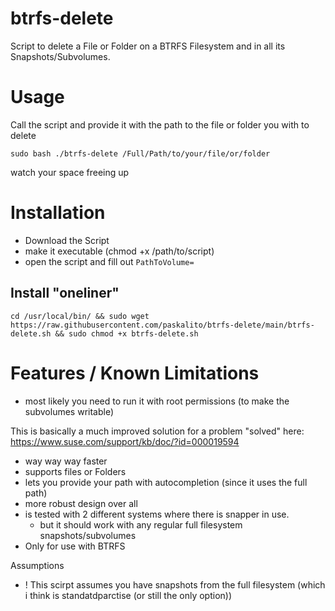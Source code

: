 # btrfs-delete
Script to delete a File or Folder on a BTRFS Filesystem and in all its Snapshots/Subvolumes.

# Usage
Call the script and provide it with the path to the file or folder you with to delete 

`sudo bash ./btrfs-delete /Full/Path/to/your/file/or/folder`

watch your space freeing up

# Installation
- Download the Script
- make it executable (chmod +x /path/to/script)
- open the script and fill out `PathToVolume=`

## Install "oneliner"
`cd /usr/local/bin/ && sudo wget https://raw.githubusercontent.com/paskalito/btrfs-delete/main/btrfs-delete.sh && sudo chmod +x btrfs-delete.sh`

# Features / Known Limitations
- most likely you need to run it with root permissions (to make the subvolumes writable)
  
This is basically a much improved solution for a problem "solved" here: https://www.suse.com/support/kb/doc/?id=000019594
- way way way faster
- supports files or Folders
- lets you provide your path with autocompletion (since it uses the full path)
- more robust design over all
- is tested with 2 different systems where there is snapper in use.
  - but it should work with any regular full filesystem snapshots/subvolumes
- Only for use with BTRFS 

Assumptions
- ! This scirpt assumes you have snapshots from the full filesystem (which i think is standatdparctise (or still the only option))
